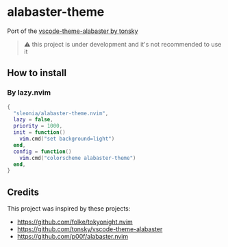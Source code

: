 # alabaster-theme
Port of the [vscode-theme-alabaster by tonsky](https://github.com/tonsky/vscode-theme-alabaster)

> ⚠ this project is under development and it's not recommended to use it

## How to install

### By lazy.nvim

```lua
{
  "sleonia/alabaster-theme.nvim",
  lazy = false,
  priority = 1000,
  init = function()
    vim.cmd("set background=light")
  end,
  config = function()
    vim.cmd("colorscheme alabaster-theme")
  end,
}

```

## Credits

This project was inspired by these projects:

- https://github.com/folke/tokyonight.nvim
- https://github.com/tonsky/vscode-theme-alabaster
- https://github.com/p00f/alabaster.nvim
